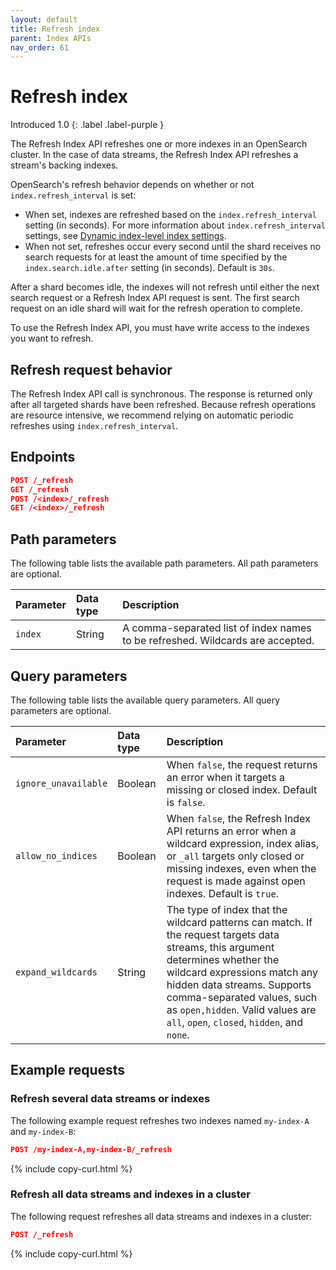 ```yaml
---
layout: default
title: Refresh index
parent: Index APIs
nav_order: 61
---
```


# Refresh index 
Introduced 1.0
{: .label .label-purple }

The Refresh Index API refreshes one or more indexes in an OpenSearch cluster. In the case of data streams, the Refresh Index API refreshes a stream's backing indexes. 

OpenSearch's refresh behavior depends on whether or not `index.refresh_interval` is set:

- When set, indexes are refreshed based on the `index.refresh_interval` setting (in seconds). For more information about `index.refresh_interval` settings, see [Dynamic index-level index settings]({{site.url}}{{site.baseurl}}/install-and-configure/configuring-opensearch/index-settings/#dynamic-index-level-index-settings).
- When not set, refreshes occur every second until the shard receives no search requests for at least the amount of time specified by the `index.search.idle.after` setting (in seconds). Default is `30s`. 

After a shard becomes idle, the indexes will not refresh until either the next search request or a Refresh Index API request is sent. The first search request on an idle shard will wait for the refresh operation to complete. 

To use the Refresh Index API, you must have write access to the indexes you want to refresh.

## Refresh request behavior

The Refresh Index API call is synchronous. The response is returned only after all targeted shards have been refreshed.
Because refresh operations are resource intensive, we recommend relying on automatic periodic refreshes using `index.refresh_interval`.

## Endpoints

```json
POST /_refresh
GET /_refresh
POST /<index>/_refresh
GET /<index>/_refresh
```

## Path parameters

The following table lists the available path parameters. All path parameters are optional.

| Parameter | Data type | Description |
| :--- | :--- | :--- |
| `index` | String | A comma-separated list of index names to be refreshed. Wildcards are accepted.|

## Query parameters

The following table lists the available query parameters. All query parameters are optional.

| Parameter | Data type | Description |
| :--- | :--- | :--- |
| `ignore_unavailable` | Boolean | When `false`, the request returns an error when it targets a missing or closed index. Default is `false`.
| `allow_no_indices` | Boolean | When `false`, the Refresh Index API returns an error when a wildcard expression, index alias, or `_all` targets only closed or missing indexes, even when the request is made against open indexes. Default is `true`. |
| `expand_wildcards` | String | The type of index that the wildcard patterns can match. If the request targets data streams, this argument determines whether the wildcard expressions match any hidden data streams. Supports comma-separated values, such as `open,hidden`. Valid values are `all`, `open`, `closed`, `hidden`, and `none`.


## Example requests

### Refresh several data streams or indexes

The following example request refreshes two indexes named `my-index-A` and `my-index-B`:


```json
POST /my-index-A,my-index-B/_refresh
```
{% include copy-curl.html %}

### Refresh all data streams and indexes in a cluster

The following request refreshes all data streams and indexes in a cluster:

```json
POST /_refresh
```
{% include copy-curl.html %}

